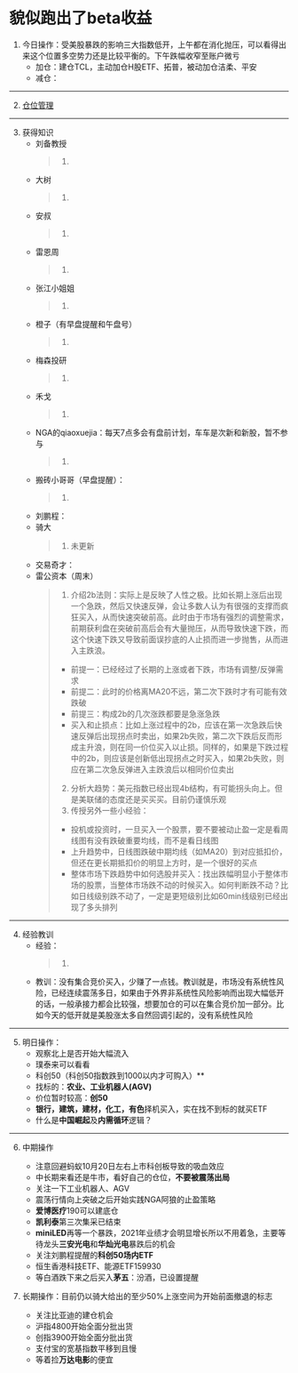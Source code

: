# 貌似跑出了beta收益
1. 今日操作：受美股暴跌的影响三大指数低开，上午都在消化抛压，可以看得出来这个位置多空势力还是比较平衡的。下午跌幅收窄至账户微亏
    - 加仓：建仓TCL，主动加仓H股ETF、拓普，被动加仓洁柔、平安
    - 减仓：

***

2. [仓位管理](https://kdocs.cn/l/cmJAYer3tasI)
 
***

3. 获得知识
    - 刘备教授
        > 1. 
    - 大树
        > 1. 
    - 安叔
        > 1. 
    - 雷恩周
        > 1. 
    - 张江小姐姐
        > 1. 
    - 橙子（有早盘提醒和午盘号）
        > 1. 
    - 梅森投研
        > 1. 
    - 禾戈
        > 1. 
    - NGA的qiaoxuejia：每天7点多会有盘前计划，车车是次新和新股，暂不参与
        > 1. 
    - 搬砖小哥哥（早盘提醒）：
        > 1. 
    - 刘鹏程：
    - 骑大
        > 1. 未更新
    - 交易奇才：
    - 雷公资本（周末）
        > 1. 介绍2b法则：实际上是反映了人性之极。比如长期上涨后出现一个急跌，然后又快速反弹，会让多数人认为有很强的支撑而疯狂买入，从而快速突破前高。此时由于市场有强烈的调整需求，前期获利盘在突破前高后会有大量抛压，从而导致快速下跌，而这个快速下跌又导致前面误抄底的人止损而进一步抛售，从而进入主跌浪。
        > - 前提一：已经经过了长期的上涨或者下跌，市场有调整/反弹需求
        > - 前提二：此时的价格离MA20不远，第二次下跌时才有可能有效跌破
        > - 前提三：构成2b的几次涨跌都要是急涨急跌
        > - 买入和止损点：比如上涨过程中的2b，应该在第一次急跌后快速反弹后出现拐点时卖出，如果2b失败，第二次下跌后反而形成主升浪，则在同一价位买入以止损。同样的，如果是下跌过程中的2b，则应该是创新低出现拐点之时买入，如果2b失败，则应在第二次急反弹进入主跌浪后以相同价位卖出
        > 2. 分析大趋势：美元指数已经出现4b结构，有可能拐头向上。但是美联储的态度还是买买买。目前仍谨慎乐观
        > 3. 传授另外一些小经验：
        > - 投机或投资时，一旦买入一个股票，要不要被动止盈一定是看周线图有没有跌破重要均线，而不是看日线图
        > - 上升趋势中，日线图跌破中期均线（如MA20）到对应抵扣价，但还在更长期抵扣价的明显上方时，是一个很好的买点
        > - 整体市场下跌趋势中如何选股并买入：找出跌幅明显小于整体市场的股票，当整体市场跌不动的时候买入。如何判断跌不动？比如日线级别跌不动了，一定是更短级别比如60min线级别已经出现了多头排列
        
***

4. 经验教训
    - 经验：
        > 1. 
    - 教训：没有集合竞价买入，少赚了一点钱。教训就是，市场没有系统性风险，已经连续震荡多日，如果由于外界非系统性风险影响而出现大幅低开的话，一般承接力都会比较强，想要加仓的可以在集合竞价加一部分。比如今天的低开就是美股涨太多自然回调引起的，没有系统性风险
***

5. 明日操作：
    - 观察北上是否开始大幅流入
    - 璞泰来可以看看
    - 科创50（科创50指数跌到1000以内才可购入）**
    - 找标的：**农业、工业机器人(AGV)**
    - 价位暂时较高：**创50**
    - **银行，建筑，建材，化工，有色**择机买入，实在找不到标的就买ETF
    - 什么是**中国崛起**及**内需循环**逻辑？

***

6. 中期操作
    - 注意回避蚂蚁10月20日左右上市科创板导致的吸血效应
    - 中长期来看还是牛市，看好自己的仓位，**不要被震荡出局**
    - 关注一下工业机器人、AGV
    - 震荡行情向上突破之后开始实践NGA阿狼的止盈策略
    - **爱博医疗**190可以建底仓
    - **凯利泰**第三次集采已结束
    - **miniLED**再等一个暴跌，2021年业绩才会明显增长所以不用着急，主要等待龙头**三安光电**和**华灿光电**暴跌后的机会
    - 关注刘鹏程提醒的**科创50场内ETF**
    - 恒生香港科技ETF、能源ETF159930
    - 等白酒跌下来之后买入**茅五**：汾酒，已设置提醒
    
7. 长期操作：目前仍以骑大给出的至少50%上涨空间为开始前面撤退的标志
    - 关注比亚迪的建仓机会
    - 沪指4800开始全面分批出货
    - 创指3900开始全面分批出货
    - 支付宝的宽基指数平移到且慢
    - 等着捡**万达电影**的便宜
